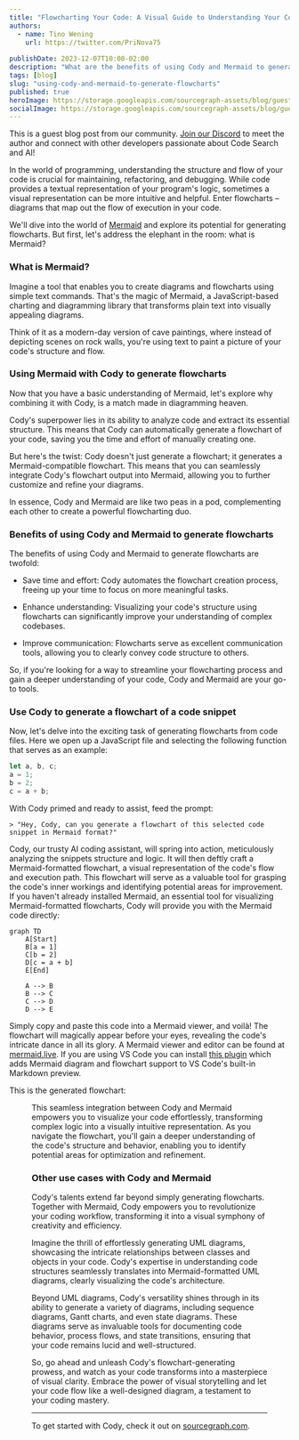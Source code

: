 ```yaml
---
title: "Flowcharting Your Code: A Visual Guide to Understanding Your Codebase"
authors:
  - name: Tino Wening
    url: https://twitter.com/PriNova75
  
publishDate: 2023-12-07T10:00-02:00
description: "What are the benefits of using Cody and Mermaid to generate flowcharts? Guest author, Tino Wening, gives a visual guide to understanding your codebase."
tags: [blog]
slug: "using-cody-and-mermaid-to-generate-flowcharts"
published: true
heroImage: https://storage.googleapis.com/sourcegraph-assets/blog/guest-blog-flowcharting-code-cody-mermaid-og.png
socialImage: https://storage.googleapis.com/sourcegraph-assets/blog/guest-blog-flowcharting-code-cody-mermaid-og.png
---
```


<Alert type="secondary">This is a guest blog post from our community. <a href="https://discord.com/servers/sourcegraph-969688426372825169" target="_blank">Join our Discord</a> to meet the author and connect with other developers passionate about Code Search and AI!</Alert>

In the world of programming, understanding the structure and flow of your code is crucial for maintaining, refactoring, and debugging. While code provides a textual representation of your program's logic, sometimes a visual representation can be more intuitive and helpful. Enter flowcharts – diagrams that map out the flow of execution in your code.

We'll dive into the world of [Mermaid](https://mermaid.js.org) and explore its potential for generating flowcharts. But first, let's address the elephant in the room: what is Mermaid?


### What is Mermaid?

Imagine a tool that enables you to create diagrams and flowcharts using simple text commands. That's the magic of Mermaid, a JavaScript-based charting and diagramming library that transforms plain text into visually appealing diagrams.

Think of it as a modern-day version of cave paintings, where instead of depicting scenes on rock walls, you're using text to paint a picture of your code's structure and flow.


### Using Mermaid with Cody to generate flowcharts

Now that you have a basic understanding of Mermaid, let's explore why combining it with Cody, is a match made in diagramming heaven.

Cody's superpower lies in its ability to analyze code and extract its essential structure. This means that Cody can automatically generate a flowchart of your code, saving you the time and effort of manually creating one.

But here's the twist: Cody doesn't just generate a flowchart; it generates a Mermaid-compatible flowchart. This means that you can seamlessly integrate Cody's flowchart output into Mermaid, allowing you to further customize and refine your diagrams.

In essence, Cody and Mermaid are like two peas in a pod, complementing each other to create a powerful flowcharting duo.


### Benefits of using Cody and Mermaid to generate flowcharts

The benefits of using Cody and Mermaid to generate flowcharts are twofold:

* Save time and effort: Cody automates the flowchart creation process, freeing up your time to focus on more meaningful tasks.

* Enhance understanding: Visualizing your code's structure using flowcharts can significantly improve your understanding of complex codebases.

* Improve communication: Flowcharts serve as excellent communication tools, allowing you to clearly convey code structure to others.

So, if you're looking for a way to streamline your flowcharting process and gain a deeper understanding of your code, Cody and Mermaid are your go-to tools.


### Use Cody to generate a flowchart of a code snippet

Now, let's delve into the exciting task of generating flowcharts from code files. Here we open up a JavaScript file and selecting the following function that serves as an example: 

```js
let a, b, c;
a = 1;
b = 2;
c = a + b;
```

With Cody primed and ready to assist, feed the prompt: 


    > "Hey, Cody, can you generate a flowchart of this selected code snippet in Mermaid format?"

Cody, our trusty AI coding assistant, will spring into action, meticulously analyzing the snippets structure and logic. It will then deftly craft a Mermaid-formatted flowchart, a visual representation of the code's flow and execution path. This flowchart will serve as a valuable tool for grasping the code's inner workings and identifying potential areas for improvement. If you haven't already installed Mermaid, an essential tool for visualizing Mermaid-formatted flowcharts, Cody will provide you with the Mermaid code directly:

```mermaid
graph TD
    A[Start]
    B[a = 1]
    C[b = 2] 
    D[c = a + b]
    E[End]

    A --> B
    B --> C
    C --> D
    D --> E
```

Simply copy and paste this code into a Mermaid viewer, and voilà! The flowchart will magically appear before your eyes, revealing the code's intricate dance in all its glory. A Mermaid viewer and editor can be found at [mermaid.live](https://mermaid.live/). If you are using VS Code you can install [this plugin](https://marketplace.visualstudio.com/items?itemName=bierner.markdown-mermaid) which adds Mermaid diagram and flowchart support to VS Code's built-in Markdown preview.

This is the generated flowchart:

<Figure
  src="https://storage.googleapis.com/sourcegraph-assets/blog/guest-blog-post-using-cody-and-mermaid-to-generate-flowcharts.png"
  caption="Cody for VS Code generating Mermaid flowcharts"
/>

This seamless integration between Cody and Mermaid empowers you to visualize your code effortlessly, transforming complex logic into a visually intuitive representation. As you navigate the flowchart, you'll gain a deeper understanding of the code's structure and behavior, enabling you to identify potential areas for optimization and refinement.


### Other use cases with Cody and Mermaid

Cody's talents extend far beyond simply generating flowcharts. Together with Mermaid, Cody empowers you to revolutionize your coding workflow, transforming it into a visual symphony of creativity and efficiency.

Imagine the thrill of effortlessly generating UML diagrams, showcasing the intricate relationships between classes and objects in your code. Cody's expertise in understanding code structures seamlessly translates into Mermaid-formatted UML diagrams, clearly visualizing the code's architecture.

Beyond UML diagrams, Cody's versatility shines through in its ability to generate a variety of diagrams, including sequence diagrams, Gantt charts, and even state diagrams. These diagrams serve as invaluable tools for documenting code behavior, process flows, and state transitions, ensuring that your code remains lucid and well-structured.

So, go ahead and unleash Cody's flowchart-generating prowess, and watch as your code transforms into a masterpiece of visual clarity. Embrace the power of visual storytelling and let your code flow like a well-designed diagram, a testament to your coding mastery.

<hr style={{marginTop:"2rem",marginBottom:"2rem"}} />

To get started with Cody, check it out on [sourcegraph.com](https://sourcegraph.com/cody).
